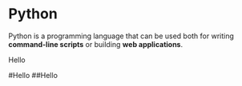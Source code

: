 # Python

Python is a programming language that can be used both for writing **command-line scripts** or building **web applications**.
<p>Hello</p>
#Hello
##Hello